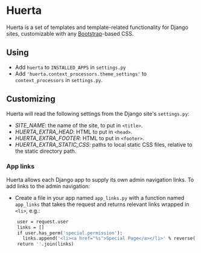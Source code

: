 # Huerta

Huerta is a set of templates and template-related functionality for Django sites, customizable with any [Bootstrap](https://getbootstrap.com/)-based CSS.

## Using

* Add `huerta` to `INSTALLED_APPS` in `settings.py`
* Add `'huerta.context_processors.theme_settings'` to `context_processors` in `settings.py`.

## Customizing

Huerta will read the following settings from the Django site's `settings.py`:

* *SITE_NAME*: the name of the site, to put in `<title>`.
* *HUERTA_EXTRA_HEAD*: HTML to put in `<head>`.
* *HUERTA_EXTRA_FOOTER*: HTML to put in `<footer>`.
* *HUERTA_EXTRA_STATIC_CSS*: paths to local static CSS files, relative to the static directory path.

### App links

Huerta allows each Django app to supply its own admin navigation links. To add links to the admin navigation:

* Create a file in your app named `app_links.py` with a function named `app_links` that takes the request and returns relevant links wrapped in `<li>`, e.g.:

```def app_links(request):
    user = request.user
    links = []
    if user.has_perm('special.permission'):
      links.append('<li><a href="%s">Special Page</a></li>' % reverse('special:page'))
    return ''.join(links)
```
